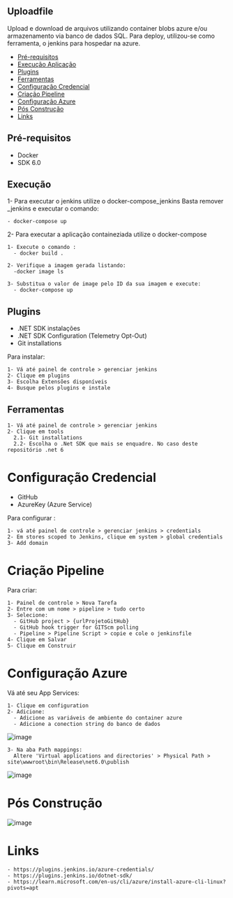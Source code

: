 ## Uploadfile
  Upload e download de arquivos utilizando container blobs azure e/ou armazenamento via banco de dados SQL. Para deploy, utilizou-se como ferramenta, o jenkins para hospedar na azure.

- [Pré-requisitos](#pré-requisitos)
- [Execução Aplicação](#execução) 
- [Plugins](#plugins)
- [Ferramentas](#ferramentas)
- [Configuração Credencial](#configuração-credencial)
- [Criação Pipeline](#criação-pipeline)
- [Configuração Azure](#configuração-azure)
- [Pós Construção](#pós-construção)
- [Links](#links)

## Pré-requisitos
  - Docker
  - SDK 6.0

## Execução

1- Para executar o jenkins utilize o docker-compose_jenkins 
  Basta remover _jenkins e executar o comando:
  
    - docker-compose up

2- Para executar a aplicação containeziada utilize o docker-compose
    
    1- Execute o comando :
      - docker build .   

    2- Verifique a imagem gerada listando:
      -docker image ls

    3- Substitua o valor de image pelo ID da sua imagem e execute:
      - docker-compose up

## Plugins
  - .NET SDK instalações
  - .NET SDK Configuration (Telemetry Opt-Out)
  - Git installations
    
Para instalar:

    1- Vá até painel de controle > gerenciar jenkins
    2- Clique em plugins
    3- Escolha Extensões disponíveis
    4- Busque pelos plugins e instale

## Ferramentas

    1- Vá até painel de controle > gerenciar jenkins
    2- Clique em tools
      2.1- Git installations
      2.2- Escolha o .Net SDK que mais se enquadre. No caso deste repositório .net 6

# Configuração Credencial
  - GitHub
  - AzureKey (Azure Service)

Para configurar :
  
    1- vá até painel de controle > gerenciar jenkins > credentials
    2- Em stores scoped to Jenkins, clique em system > global credentials
    3- Add domain 

# Criação Pipeline

Para criar:

    1- Painel de controle > Nova Tarefa
    2- Entre com um nome > pipeline > tudo certo
    3- Selecione:
      - GitHub project > {urlProjetoGitHub}
      - GitHub hook trigger for GITScm polling
      - Pipeline > Pipeline Script > copie e cole o jenkinsfile
    4- Clique em Salvar
    5- Clique em Construir

# Configuração Azure

Vá até seu App Services:

    1- Clique em configuration
    2- Adicione:
      - Adicione as variáveis de ambiente do container azure
      - Adicione a conection string do banco de dados
    
   ![image](https://github.com/elayneargollo/uploadfile/assets/48841005/fe36eef0-8ce4-44c2-9bd4-733b0cab6bd5)

    3- Na aba Path mappings:
      Altere 'Virtual applications and directories' > Physical Path > site\wwwroot\bin\Release\net6.0\publish

  ![image](https://github.com/elayneargollo/uploadfile/assets/48841005/f6594641-4a25-4799-a5b8-767489710497)
    
# Pós Construção

![image](https://github.com/elayneargollo/uploadfile/assets/48841005/987d55d4-1b32-4b22-9cf0-54385e629d13)


# Links

    - https://plugins.jenkins.io/azure-credentials/
    - https://plugins.jenkins.io/dotnet-sdk/
    - https://learn.microsoft.com/en-us/cli/azure/install-azure-cli-linux?pivots=apt
